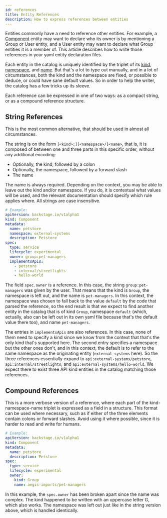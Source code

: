 ```yaml
---
id: references
title: Entity References
description: How to express references between entities
---
```


Entities commonly have a need to reference other entities. For example, a
[Component](descriptor-format.md#kind-component) entity may want to declare who
its owner is by mentioning a Group or User entity, and a User entity may want to
declare what Group entities it is a member of. This article describes how to
write those references in your yaml entity declaration files.

Each entity in the catalog is uniquely identified by the triplet of its
[kind](descriptor-format.md#apiversion-and-kind-required),
[namespace](descriptor-format.md#namespace-optional), and
[name](descriptor-format.md#name-required). But that's a lot to type out
manually, and in a lot of circumstances, both the kind and the namespace are
fixed, or possible to deduce, or could have sane default values. So in order to
help the writer, the catalog has a few tricks up its sleeve.

Each reference can be expressed in one of two ways: as a compact string, or as a
compound reference structure.

## String References

This is the most common alternative, that should be used in almost all
circumstances.

The string is on the form `[<kind>:][<namespace>/]<name>`, that is, it is
composed of between one and three parts in this specific order, without any
additional encoding:

- Optionally, the kind, followed by a colon
- Optionally, the namespace, followed by a forward slash
- The name

The name is always required. Depending on the context, you may be able to leave
out the kind and/or namespace. If you do, it is contextual what values will be
used, and the relevant documentation should specify which rule applies where.
All strings are case insensitive.

```yaml
# Example:
apiVersion: backstage.io/v1alpha1
kind: Component
metadata:
  name: petstore
  namespace: external-systems
  description: Petstore
spec:
  type: service
  lifecycle: experimental
  owner: group:pet-managers
  implementsApis:
    - petstore
    - internal/streetlights
    - hello-world
```

The field `spec.owner` is a reference. In this case, the string
`group:pet-managers` was given by the user. That means that the kind is `Group`,
the namespace is left out, and the name is `pet-managers`. In this context, the
namespace was chosen to fall back to the value `default` by the code that parsed
the reference, so the end result is that we expect to find another entity in the
catalog that is of kind `Group`, namespace `default` (which, actually, also can
be left out in its own yaml file because that's the default value there too),
and name `pet-managers`.

The entries in `implementsApis` are also references. In this case, none of them
need to specify a kind since we know from the context that that's the only kind
that's supported here. The second entry specifies a namespace but the other ones
don't, and in this context, the default is to refer to the same namespace as the
originating entity (`external-systems` here). So the three references
essentially expand to `api:external-systems/petstore`,
`api:internal/streetlights`, and `api:external-systems/hello-world`. We expect
there to exist three API kind entities in the catalog matching those references.

## Compound References

This is a more verbose version of a reference, where each part of the
kind-namespace-name triplet is expressed as a field in a structure. This format
can be used where necessary, such as if either of the three elements contain
colons or forward slashes. Avoid using it where possible, since it is harder to
read and write for humans.

```yaml
# Example:
apiVersion: backstage.io/v1alpha1
kind: Component
metadata:
  name: petstore
  description: Petstore
spec:
  type: service
  lifecycle: experimental
  owner:
    kind: Group
    name: aegis-imports/pet-managers
```

In this example, the `spec.owner` has been broken apart since the name was
complex. The kind happened to be written with an uppercase letter G, which also
works. The namespace was left out just like in the string version above, which
is handled identically.
